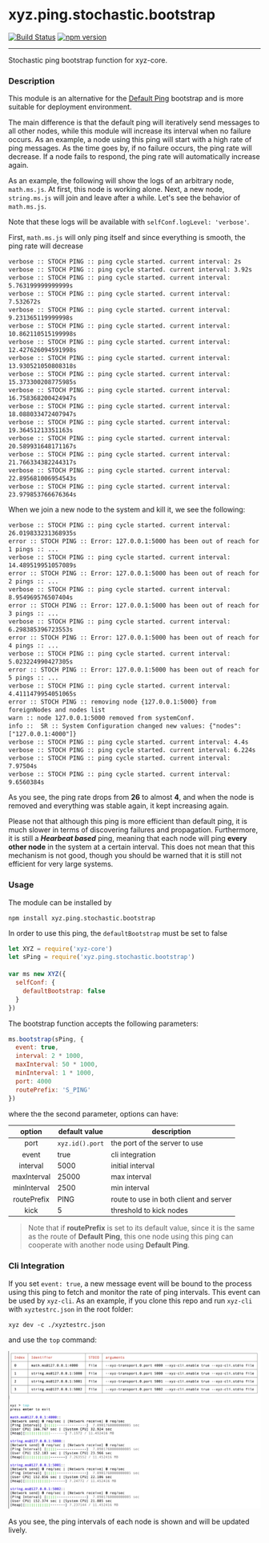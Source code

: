 # xyz.ping.stochastic.bootstrap

[![Build Status](https://travis-ci.org/node-xyz/xyz.ping.stochastic.bootstrap.svg?branch=master)](https://travis-ci.org/node-xyz/xyz.ping.stochastic.bootstrap) [![npm version](https://badge.fury.io/js/xyz.ping.stochastic.bootstrap.svg)](https://badge.fury.io/js/xyz.ping.stochastic.bootstrap)

---

Stochastic ping bootstrap function for xyz-core.

### Description

This module is an alternative for the [Default Ping]() bootstrap and is more suitable for deployment environment.

The main difference is that the default ping will iteratively send messages to all other nodes, while this module will increase its interval when no failure occurs. As an example, a node using this ping will start with a high rate of ping messages. As the time goes by, if no failure occurs, the ping rate will decrease. If a node fails to respond, the ping rate will automatically increase again.

As an example, the following will show the logs of an arbitrary node, `math.ms.js`. At first, this node is working alone. Next, a new node, `string.ms.js` will join and leave after a while. Let's see the behavior of `math.ms.js`.

Note that these logs will be available with `selfConf.logLevel: 'verbose'`.

First, `math.ms.js` will only ping itself and since everything is smooth, the ping rate will decrease
```
verbose :: STOCH PING :: ping cycle started. current interval: 2s
verbose :: STOCH PING :: ping cycle started. current interval: 3.92s
verbose :: STOCH PING :: ping cycle started. current interval: 5.763199999999999s
verbose :: STOCH PING :: ping cycle started. current interval: 7.532672s
verbose :: STOCH PING :: ping cycle started. current interval: 9.231365119999998s
verbose :: STOCH PING :: ping cycle started. current interval: 10.862110515199998s
verbose :: STOCH PING :: ping cycle started. current interval: 12.427626094591998s
verbose :: STOCH PING :: ping cycle started. current interval: 13.930521050808318s
verbose :: STOCH PING :: ping cycle started. current interval: 15.373300208775985s
verbose :: STOCH PING :: ping cycle started. current interval: 16.758368200424947s
verbose :: STOCH PING :: ping cycle started. current interval: 18.088033472407947s
verbose :: STOCH PING :: ping cycle started. current interval: 19.36451213351163s
verbose :: STOCH PING :: ping cycle started. current interval: 20.589931648171167s
verbose :: STOCH PING :: ping cycle started. current interval: 21.766334382244317s
verbose :: STOCH PING :: ping cycle started. current interval: 22.895681006954543s
verbose :: STOCH PING :: ping cycle started. current interval: 23.979853766676364s
```

When we join a new node to the system and kill it, we see the following:

```
verbose :: STOCH PING :: ping cycle started. current interval: 26.019833231368935s
error :: STOCH PING :: Error: 127.0.0.1:5000 has been out of reach for 1 pings :: ...
verbose :: STOCH PING :: ping cycle started. current interval: 14.489519951057089s
error :: STOCH PING :: Error: 127.0.0.1:5000 has been out of reach for 2 pings :: ...
verbose :: STOCH PING :: ping cycle started. current interval: 8.954969576507404s
error :: STOCH PING :: Error: 127.0.0.1:5000 has been out of reach for 3 pings :: ...
verbose :: STOCH PING :: ping cycle started. current interval: 6.298385396723553s
error :: STOCH PING :: Error: 127.0.0.1:5000 has been out of reach for 4 pings :: ...
verbose :: STOCH PING :: ping cycle started. current interval: 5.023224990427305s
error :: STOCH PING :: Error: 127.0.0.1:5000 has been out of reach for 5 pings :: ...
verbose :: STOCH PING :: ping cycle started. current interval: 4.4111479954051065s
error :: STOCH PING :: removing node {127.0.0.1:5000} from foreignNodes and nodes list
warn :: node 127.0.0.1:5000 removed from systemConf.
info ::  SR :: System Configuration changed new values: {"nodes":["127.0.0.1:4000"]}
verbose :: STOCH PING :: ping cycle started. current interval: 4.4s
verbose :: STOCH PING :: ping cycle started. current interval: 6.224s
verbose :: STOCH PING :: ping cycle started. current interval: 7.97504s
verbose :: STOCH PING :: ping cycle started. current interval: 9.6560384s
```

As you see, the ping rate drops from **26** to almost **4**, and when the node is removed and everything was stable again, it kept increasing again.

Please not that although this ping is more efficient than default ping, it is much slower in terms of discovering failures and propagation. Furthermore, it is still a **_Hearbeat based_** ping, meaning that each node will ping **every other node** in the system at a certain interval. This does not mean that this mechanism is not good, though you should be warned that it is still not efficient for very large systems.

### Usage

The module can be installed by

```
npm install xyz.ping.stochastic.bootstrap
```

In order to use this ping, the `defaultBootstrap` must be set to false

```javascript
let XYZ = require('xyz-core')
let sPing = require('xyz.ping.stochastic.bootstrap')

var ms new XYZ({
  selfConf: {
    defaultBootstrap: false
  }
})
```

The bootstrap function accepts the following parameters:

```javascript
ms.bootstrap(sPing, {
  event: true,              
  interval: 2 * 1000,       
  maxInterval: 50 * 1000,   
  minInterval: 1 * 1000,
  port: 4000
  routePrefix: 'S_PING'
})
```

where the the second parameter, options can have:

|    option   | default value   | description |
|:-----------:|-----------------|-------------|
| port        | `xyz.id().port` |      the port of the server to use       |
| event       | true            |      cli integration      |
| interval    | 5000            |      initial interval      |
| maxInterval | 25000           |      max interval      |
| minInterval | 2500            |      min interval      |
| routePrefix | PING            |      route to use in both client and server       |
| kick        | 5               |      threshold to kick nodes       |

> Note that if **routePrefix** is set to its default value, since it is the same as the route of **Default Ping**, this one node using this ping can cooperate with another node using **Default Ping**.

### Cli Integration

If you set `event: true`, a new message event will be bound to the process using this ping to fetch and monitor the rate of ping intervals. This event can be used by `xyz-cli`. As an example, if you clone this repo and run `xyz-cli` with `xyztestrc.json` in the root folder:

```
xyz dev -c ./xyztestrc.json
```

and use the `top` command:

![](https://github.com/node-xyz/xyz.ping.stochastic.bootstrap/blob/master/media/ex1.png?raw=true)

As you see, the ping intervals of each node is shown and will be updated lively.

